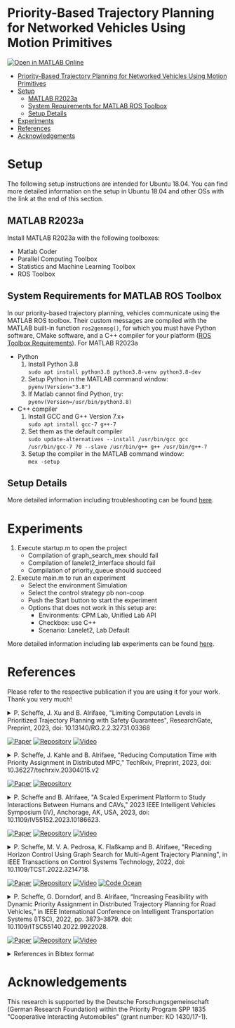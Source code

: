 # Priority-Based Trajectory Planning for Networked Vehicles Using Motion Primitives

[![Open in MATLAB Online](https://www.mathworks.com/images/responsive/global/open-in-matlab-online.svg)](https://matlab.mathworks.com/open/github/v1?repo=embedded-software-laboratory/p-dmpc&project=graph_based_planning.prj&file=main.m)

- [Priority-Based Trajectory Planning for Networked Vehicles Using Motion Primitives](#priority-based-trajectory-planning-for-networked-vehicles-using-motion-primitives)
- [Setup](#setup)
  - [MATLAB R2023a](#matlab-r2023a)
  - [System Requirements for MATLAB ROS Toolbox](#system-requirements-for-matlab-ros-toolbox)
  - [Setup Details](#setup-details)
- [Experiments](#experiments)
- [References](#references)
- [Acknowledgements](#acknowledgements)

# Setup

The following setup instructions are intended for Ubuntu 18.04. You can find more detailed information on the setup in Ubuntu 18.04 and other OSs with the link at the end of this section.

## MATLAB R2023a

Install MATLAB R2023a with the following toolboxes:

- Matlab Coder
- Parallel Computing Toolbox
- Statistics and Machine Learning Toolbox
- ROS Toolbox

## System Requirements for MATLAB ROS Toolbox

In our priority-based trajectory planning, vehicles communicate using the MATLAB ROS toolbox. Their custom messages are compiled with the MATLAB built-in function `ros2genmsg()`, for which you must have Python software, CMake software, and a C++ compiler for your platform ([ROS Toolbox Requirements](https://de.mathworks.com/help/ros/gs/ros-system-requirements.html)).
For MATLAB R2023a

- Python
  1. Install Python 3.8 <br>
     `sudo apt install python3.8 python3.8-venv python3.8-dev`
  2. Setup Python in the MATLAB command window: <br>
     `pyenv(Version="3.8")`
  3. If Matlab cannot find Python, try: <br>
     `pyenv(Version=/usr/bin/python3.8)`
- C++ compiler
  1. Install GCC and G++ Version 7.x+ <br>
     `sudo apt install gcc-7 g++-7`
  2. Set them as the default compiler <br>
     `sudo update-alternatives --install /usr/bin/gcc gcc /usr/bin/gcc-7 70 --slave /usr/bin/g++ g++ /usr/bin/g++-7`
  3. Setup the compiler in the MATLAB command window: <br>
     `mex -setup`

## Setup Details

More detailed information including troubleshooting can be found [here](./docs/Setup_Details.md).

# Experiments

1. Execute startup.m to open the project
   - Compilation of graph_search_mex should fail
   - Compilation of lanelet2_interface should fail
   - Compilation of priority_queue should succeed
2. Execute main.m to run an experiment
   - Select the environment Simulation
   - Select the control strategy pb non-coop
   - Push the Start button to start the experiment
   - Options that does not work in this setup are:
     - Environments: CPM Lab, Unified Lab API
     - Checkbox: use C++
     - Scenario: Lanelet2, Lab Default

More detailed information including lab experiments can be found [here](./docs/Run_Experiments.md).

# References

Please refer to the respective publication if you are using it for your work. Thank you very much!

<details>
<summary>
P. Scheffe, J. Xu and B. Alrifaee, "Limiting Computation Levels in Prioritized Trajectory Planning with Safety Guarantees", ResearchGate, Preprint, 2023, doi: 10.13140/RG.2.2.32731.03368
<br>

<!-- icons from https://simpleicons.org/ -->

[![Paper](https://img.shields.io/badge/Preprint-Paper-00629B)](http://dx.doi.org/10.13140/RG.2.2.32731.03368)
[![Repository](https://img.shields.io/badge/-GitHub-181717?logo=GitHub)](https://github.com/embedded-software-laboratory/p-dmpc/tree/v5.0)
[![Video](https://img.shields.io/badge/-Video-FF0000?logo=YouTube)](https://youtu.be/alGHLwQQpHI)

</summary>
<p>

Checkout the [the software version 5.0](https://github.com/embedded-software-laboratory/p-dmpc/tree/v5.0).
The results of the publication can be reproduced by running

```matlab
open graph_based_planning.prj
eval_parallel_computation_prediction_inconsistency()
eval_parallel_computation_CLs()
```

The results are saved in the folder "results".

</p>
</details>

<details>
<summary>
P. Scheffe, J. Kahle and B. Alrifaee, "Reducing Computation Time with Priority Assignment in Distributed MPC," TechRxiv, Preprint, 2023, doi: 10.36227/techrxiv.20304015.v2
<br>

<!-- icons from https://simpleicons.org/ -->

[![Paper](https://img.shields.io/badge/Preprint-Paper-00629B)](https://doi.org/10.36227/techrxiv.20304015.v2)
[![Repository](https://img.shields.io/badge/-GitHub-181717?logo=GitHub)](https://github.com/embedded-software-laboratory/p-dmpc/tree/v4.0)

</summary>
<p>

Checkout the [the software version 4.0](https://github.com/embedded-software-laboratory/p-dmpc/tree/v4.0).
The results of the publication can be reproduced by running

```matlab
eval_coloring_paper()
```

This evaluation comprises 720 simulations, so it will take days until completion.
The results are saved in the folder "results".

</p>
</details>

<details>
<summary>
P. Scheffe and B. Alrifaee, "A Scaled Experiment Platform to Study Interactions Between Humans and CAVs," 2023 IEEE Intelligent Vehicles Symposium (IV), Anchorage, AK, USA, 2023, doi: 10.1109/IV55152.2023.10186623.
<br>

<!-- icons from https://simpleicons.org/ -->

[![Paper](https://img.shields.io/badge/-Paper-00629B?logo=IEEE)](https://doi.org/10.1109/IV55152.2023.10186623)
[![Repository](https://img.shields.io/badge/-GitHub-181717?logo=GitHub)](https://github.com/embedded-software-laboratory/p-dmpc/tree/v2.0)
[![Video](https://img.shields.io/badge/-Video-FF0000?logo=YouTube)](https://youtu.be/kDIVu0tv9Ro)

</summary>
<p>

Checkout the [the software version 2.0](https://github.com/embedded-software-laboratory/p-dmpc/tree/v2.0).
The results of the publication can be reproduced by running

```matlab
hdv_reachable_set_experiment()
```

The results are saved in the folder "results".

</p>
</details>

<details>
<summary>
P. Scheffe, M. V. A. Pedrosa, K. Flaßkamp and B. Alrifaee, "Receding Horizon Control Using Graph Search for Multi-Agent Trajectory Planning", in IEEE Transactions on Control Systems Technology, 2022, doi: 10.1109/TCST.2022.3214718.
<br>

<!-- icons from https://simpleicons.org/ -->

[![Paper](https://img.shields.io/badge/-Paper-00629B?logo=IEEE)](https://doi.org/10.1109/TCST.2022.3214718)
[![Repository](https://img.shields.io/badge/-GitHub-181717?logo=GitHub)](https://github.com/embedded-software-laboratory/p-dmpc/tree/v1.0)
[![Video](https://img.shields.io/badge/-Video-FF0000?logo=YouTube)](https://www.youtube.com/watch?v=7LB7I5SOpQE)
[![Code Ocean](https://codeocean.com/codeocean-assets/badge/open-in-code-ocean.svg)](https://codeocean.com/capsule/7778016)

</summary>
<p>

<img src="./docs/media/3-circle_rhgs.gif" width=640/>

Checkout the [the software version 1.0](https://github.com/embedded-software-laboratory/p-dmpc/tree/v1.0).
The results of the publication can be reproduced by running

```matlab
eval_rhgs()
```

The results are saved in the folder "results".

</p>
</details>

<details>
<summary>
P. Scheffe, G. Dorndorf, and B. Alrifaee, “Increasing Feasibility with Dynamic Priority Assignment in Distributed Trajectory Planning for Road Vehicles,” in IEEE International Conference on Intelligent Transportation Systems (ITSC), 2022, pp. 3873–3879. doi: 10.1109/ITSC55140.2022.9922028.
<br>

<!-- icons from https://simpleicons.org/ -->

[![Paper](https://img.shields.io/badge/-Paper-00629B?logo=IEEE)](https://doi.org/10.1109/ITSC55140.2022.9922028)
[![Repository](https://img.shields.io/badge/-GitHub-181717?logo=GitHub)](https://github.com/embedded-software-laboratory/cpm_lab)
[![Video](https://img.shields.io/badge/-Video-FF0000?logo=YouTube)](https://youtu.be/RqwbHUwip10)

</summary>
<p>

The code is implemented in [the CPM Lab software repository](https://github.com/embedded-software-laboratory/cpm_lab). The High Level Controller is implemented in C++ and is named "dynamic_priorities".

</p>
</details>

<details>
<summary>
References in Bibtex format
</summary>
<p>

```bibtex
@article{scheffe2023limiting,
    author  = {Patrick Scheffe and Jianye Xu and Bassam Alrifaee},
    title   = {Limiting Computation Levels in Prioritized Trajectory Planning with Safety Guarantees},
    year    = {2023},
    doi     = {10.13140/RG.2.2.32731.03368}
}

@article{scheffe2023reducing,
    author = {Patrick Scheffe and Julius Kahle and Bassam Alrifaee},
    title  = {Reducing Computation Time with Priority Assignment in Distributed MPC},
    year   = {2023},
    month  = {2},
    doi    = {10.36227/techrxiv.20304015.v2}
}

@inproceedings{scheffe2023scaled,
    title     = {A Scaled Experiment Platform to Study Interactions Between Humans and CAVs},
    author    = {Patrick Scheffe and Bassam Alrifaee},
    booktitle = {IEEE Intelligent Vehicles Symposium (IV)},
    year      = {2023}
    pages     = {1--6},
    doi       = {10.1109/IV55152.2023.10186623}
}

@article{scheffe2022receding,
    author  = {Patrick Scheffe and Matheus Vitor de Andrade Pedrosa and Kathrin Flaßkamp and Bassam Alrifaee},
    journal = {IEEE Transactions on Control Systems Technology},
    title   = {Receding Horizon Control Using Graph Search for Multi-Agent Trajectory Planning},
    year    = {2022},
    volume  = {},
    number  = {},
    pages   = {1-14},
    doi     = {10.1109/TCST.2022.3214718}
}

@inproceedings{scheffe2022increasing,
    title       = {Increasing {{Feasibility}} with {{Dynamic Priority Assignment}} in {{Distributed Trajectory Planning}} for {{Road Vehicles}}},
    booktitle   = {{{IEEE International Conference}} on {{Intelligent Transportation Systems}} ({{ITSC}})},
    author      = {Scheffe, Patrick and Dorndorf, Georg and Alrifaee, Bassam},
    year        = {2022},
    pages       = {3873--3879},
    doi         = {10.1109/ITSC55140.2022.9922028}
}

```

</p>
</details>

# Acknowledgements

This research is supported by the Deutsche Forschungsgemeinschaft (German Research Foundation) within the Priority Program SPP 1835 "Cooperative Interacting Automobiles" (grant number: KO 1430/17-1).
